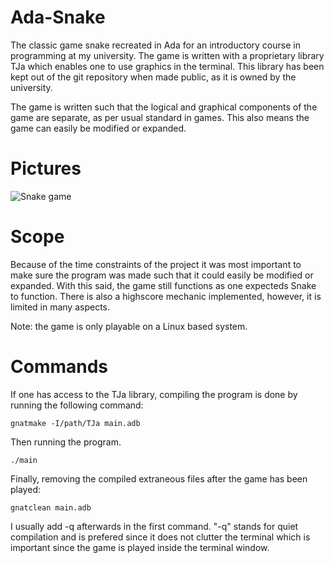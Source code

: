 # Ada-Snake
The classic game snake recreated in Ada for an introductory course in programming at my university. The game is written with a proprietary library TJa which enables one to use graphics in the terminal. This library has been kept out of the git repository when made public, as it is owned by the university. 

The game is written such that the logical and graphical components of the game are separate, as per usual standard in games. This also means the game can easily be modified or expanded. 

# Pictures 
![Snake game](https://user-images.githubusercontent.com/62723280/94471876-2c1c3600-01ca-11eb-8a83-6845280c05e8.png)

# Scope
Because of the time constraints of the project it was most important to make sure the program was made such that it could easily be modified or expanded. With this said, the game still functions as one expecteds Snake to function. There is also a highscore mechanic implemented, however, it is limited in many aspects. 

Note: the game is only playable on a Linux based system.

# Commands
If one has access to the TJa library, compiling the program is done by running the following command:
```
gnatmake -I/path/TJa main.adb 
```
Then running the program.
```
./main 
```
Finally, removing the compiled extraneous files after the game has been played:
```
gnatclean main.adb 
```
I usually add -q afterwards in the first command. "-q" stands for quiet compilation and is prefered since it does not clutter the terminal which is important since the game is played inside the terminal window.
